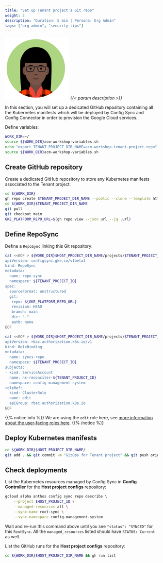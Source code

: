 ```yaml
---
title: "Set up Tenant project's Git repo"
weight: 2
description: "Duration: 5 min | Persona: Org Admin"
tags: ["org-admin", "security-tips"]
---
```

![Org Admin](/images/org-admin.png)
_{{< param description >}}_

In this section, you will set up a dedicated GitHub repository containing all the Kubernetes manifests which will be deployed by Config Sync and Config Connector in order to provision the Google Cloud services.

Define variables:
```Bash
WORK_DIR=~/
source ${WORK_DIR}acm-workshop-variables.sh
echo "export TENANT_PROJECT_DIR_NAME=acm-workshop-tenant-project-repo" >> ${WORK_DIR}acm-workshop-variables.sh
source ${WORK_DIR}acm-workshop-variables.sh
```

## Create GitHub repository

Create a dedicated GitHub repository to store any Kubernetes manifests associated to the Tenant project:
```Bash
cd ${WORK_DIR}
gh repo create $TENANT_PROJECT_DIR_NAME --public --clone --template https://github.com/mathieu-benoit/config-sync-template-repo
cd ${WORK_DIR}$TENANT_PROJECT_DIR_NAME
git pull
git checkout main
GKE_PLATFORM_REPO_URL=$(gh repo view --json url --jq .url)
```

## Define RepoSync

Define a `RepoSync` linking this Git repository:
```Bash
cat <<EOF > ${WORK_DIR}$HOST_PROJECT_DIR_NAME/projects/$TENANT_PROJECT_ID/gke-config-repo-sync.yaml
apiVersion: configsync.gke.io/v1beta1
kind: RepoSync
metadata:
  name: repo-sync
  namespace: ${TENANT_PROJECT_ID}
spec:
  sourceFormat: unstructured
  git:
   repo: ${GKE_PLATFORM_REPO_URL}
   revision: HEAD
   branch: main
   dir: "."
   auth: none
EOF
```

```Bash
cat <<EOF > ${WORK_DIR}$HOST_PROJECT_DIR_NAME/projects/$TENANT_PROJECT_ID/gke-config-repo-sync-role-binding.yaml
apiVersion: rbac.authorization.k8s.io/v1
kind: RoleBinding
metadata:
  name: syncs-repo
  namespace: ${TENANT_PROJECT_ID}
subjects:
- kind: ServiceAccount
  name: ns-reconciler-${TENANT_PROJECT_ID}
  namespace: config-management-system
roleRef:
  kind: ClusterRole
  name: edit
  apiGroup: rbac.authorization.k8s.io
EOF
```
{{% notice info %}}
We are using the `edit` role here, see [more information about the user-facing roles here](https://kubernetes.io/docs/reference/access-authn-authz/rbac/#user-facing-roles).
{{% /notice %}}

## Deploy Kubernetes manifests

```Bash
cd ${WORK_DIR}$HOST_PROJECT_DIR_NAME/
git add . && git commit -m "GitOps for Tenant project" && git push origin main
```

## Check deployments

List the Kubernetes resources managed by Config Sync in **Config Controller** for the **Host project configs** repository:
```Bash
gcloud alpha anthos config sync repo describe \
    --project $HOST_PROJECT_ID \
    --managed-resources all \
    --sync-name root-sync \
    --sync-namespace config-management-system
```
Wait and re-run this command above until you see `"status": "SYNCED"` for this `RootSync`. All the `managed_resources` listed should have `STATUS: Current` as well.

List the GitHub runs for the **Host project configs** repository:
```Bash
cd ${WORK_DIR}$HOST_PROJECT_DIR_NAME && gh run list
```